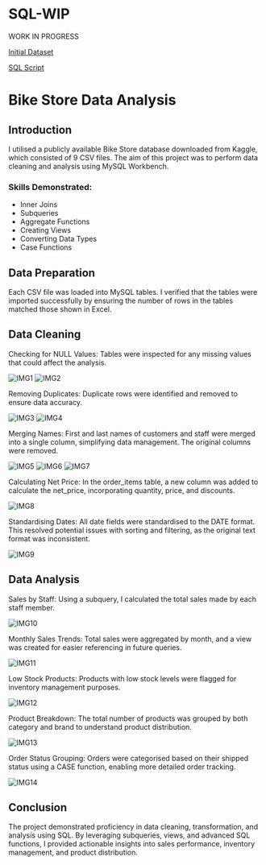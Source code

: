 # SQL-WIP

WORK IN PROGRESS 

[Initial Dataset](https://github.com/D-Wilkinson/SQL-WIP/tree/34802d17155ce26338d99ba5617d6432b5582c9a/Intial%20CSV%20Data)

[SQL Script](https://github.com/D-Wilkinson/SQL-WIP/blob/09094eae6423be2ff98841a1d8819bb0e8956214/Bike%20Store.sql)

# Bike Store Data Analysis

## Introduction
I utilised a publicly available Bike Store database downloaded from Kaggle, which consisted of 9 CSV files. The aim of this project was to perform data cleaning and analysis using MySQL Workbench.

### Skills Demonstrated:
- Inner Joins
- Subqueries
- Aggregate Functions
- Creating Views
- Converting Data Types
- Case Functions
## Data Preparation
Each CSV file was loaded into MySQL tables. I verified that the tables were imported successfully by ensuring the number of rows in the tables matched those shown in Excel.
## Data Cleaning
Checking for NULL Values:
 Tables were inspected for any missing values that could affect the analysis.
 
![IMG1](https://github.com/user-attachments/assets/b78562c3-80ca-40a6-815b-6d902ea0a9f5)
![IMG2](https://github.com/user-attachments/assets/a4dfd864-73e0-4186-8064-fb2c064b8260)


Removing Duplicates:
 Duplicate rows were identified and removed to ensure data accuracy.
 
![IMG3](https://github.com/user-attachments/assets/dbc25f7d-530f-4b6d-9afe-085f2091613b)
![IMG4](https://github.com/user-attachments/assets/c993a801-b8a1-408e-9557-30c38e2ece6f)


Merging Names:
 First and last names of customers and staff were merged into a single column, simplifying data management. The original columns were removed.
 
![IMG5](https://github.com/user-attachments/assets/0cf09f77-5140-446d-aa1a-e22a92d65a64)
![IMG6](https://github.com/user-attachments/assets/4e462345-ea09-4b61-86b3-1448211827ae)
![IMG7](https://github.com/user-attachments/assets/faed00fc-cbbe-4ab3-838d-862063d6ce19)


Calculating Net Price:
In the order_items table, a new column was added to calculate the net_price, incorporating quantity, price, and discounts.

![IMG8](https://github.com/user-attachments/assets/826832fe-9edc-4103-8f13-4f43ac547efb)


Standardising Dates:
 All date fields were standardised to the DATE format. This resolved potential issues with sorting and filtering, as the original text format was inconsistent.
 
![IMG9](https://github.com/user-attachments/assets/c2b6885a-4881-49c5-9a8c-12926cbafb4d)



## Data Analysis
Sales by Staff:
 Using a subquery, I calculated the total sales made by each staff member.
 
![IMG10](https://github.com/user-attachments/assets/bc2e647f-25e9-45c7-aae4-4e61df4e51e1)


Monthly Sales Trends:
 Total sales were aggregated by month, and a view was created for easier referencing in future queries.
 
![IMG11](https://github.com/user-attachments/assets/c99acdfb-f6dd-4e58-b642-d87f0851aa4f)


Low Stock Products:
 Products with low stock levels were flagged for inventory management purposes.
 
![IMG12](https://github.com/user-attachments/assets/63c725c3-9c6d-4774-93f8-1ed3c516d9fb)


Product Breakdown:
 The total number of products was grouped by both category and brand to understand product distribution.
 
![IMG13](https://github.com/user-attachments/assets/b2608867-46a7-42fb-acfa-62edb1c392f2)


Order Status Grouping:
 Orders were categorised based on their shipped status using a CASE function, enabling more detailed order tracking.
 
![IMG14](https://github.com/user-attachments/assets/9e030728-ca46-4e1a-a279-9e086f419f75)



## Conclusion
The project demonstrated proficiency in data cleaning, transformation, and analysis using SQL. By leveraging subqueries, views, and advanced SQL functions, I provided actionable insights into sales performance, inventory management, and product distribution.
